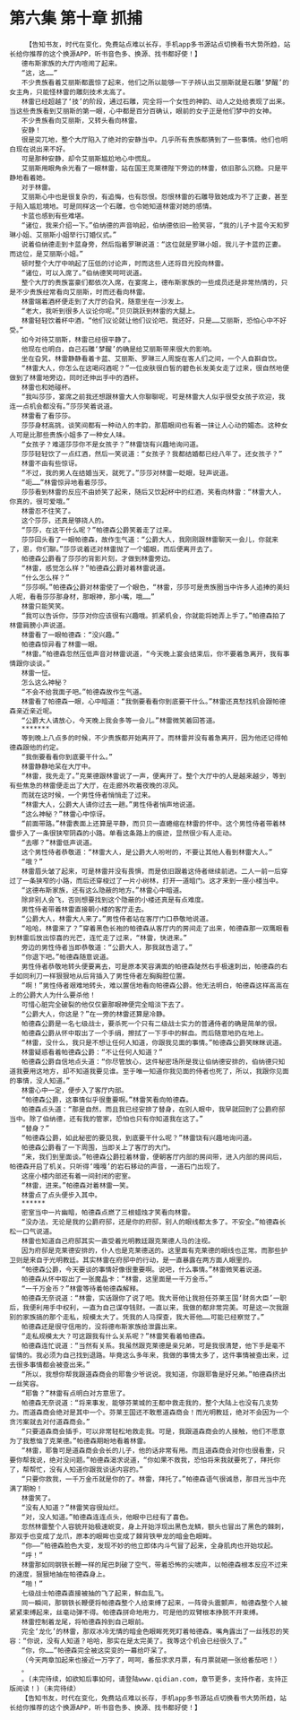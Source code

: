 # 第六集 第十章 抓捕
        【告知书友，时代在变化，免费站点难以长存，手机app多书源站点切换看书大势所趋，站长给你推荐的这个换源APP，听书音色多、换源、找书都好使！】
       德布斯家族的大厅内喧闹了起来。
       “这，这……”
       不少贵族看着艾丽斯都震惊了起来，他们之所以能够一下子辨认出艾丽斯就是石雕‘梦醒’的女主角，只能怪林雷的雕刻技术太高了。
       林雷已经超越了‘技’的阶段，通过石雕，完全将一个女性的神韵、动人之处给表现了出来。当这些贵族看到艾丽斯的第一眼，心中都是百分百确认，眼前的女子正是他们梦中的女神。
       不少贵族看向艾丽斯，又转头看向林雷。
       安静！
       很是突兀地，整个大厅陷入了绝对的安静当中。几乎所有贵族都猜到了一些事情。他们也明白现在说出来不好。
       可是那种安静，却令艾丽斯尴尬地心中慌乱。
       艾丽斯用眼角余光看了一眼林雷，站在国王克莱德陛下旁边的林雷，依旧那么沉稳。只是平静地看着她。
       对于林雷。
       艾丽斯心中也是很复杂的，有追悔，也有怨恨。怨恨林雷的石雕导致她成为不了正妻，甚至于陷入尴尬境地。可是同样这一个石雕，也令她知道林雷对她的感情。
       卡蓝也感到有些难堪。
       “诸位，我来介绍一下。”伯纳德的声音响起，伯纳德依旧一脸笑容，“我的儿子卡蓝今天和罗琳小姐、艾丽斯小姐举行订婚仪式。”
       说着伯纳德走到卡蓝身旁，然后指着罗琳说道：“这位就是罗琳小姐，我儿子卡蓝的正妻。而这位，是艾丽斯小姐。”
       顿时整个大厅中响起了压低的讨论声，时而这些人还将目光投向林雷。
       “诸位，可以入席了。”伯纳德笑呵呵说道。
       整个大厅的贵族富豪们都依次入席，在宴席上，德布斯家族的一些成员还是非常热情的，只是不少贵族经常看向艾丽斯，时而还看向林雷。
       林雷端着酒杯便走到了大厅的旮旯，随意坐在一沙发上。
       “老大，我听到很多人议论你呢。”贝贝跳跃到林雷的大腿上。
       林雷轻轻饮着杯中酒，“他们议论就让他们议论吧，我还好，只是……艾丽斯，恐怕心中不好受。”
       如今对待艾丽斯，林雷已经很平静了。
       他现在也明白，自己石雕‘梦醒’的确是给艾丽斯带来很大的影响。
       坐在旮旯，林雷静静看着卡蓝、艾丽斯、罗琳三人周旋在客人们之间，一个人自斟自饮。
       “林雷大人，你怎么在这喝闷酒呢？”一位皮肤很白皙的碧色长发美女走了过来，很自然地便做到了林雷地旁边，同时还伸出手中的酒杯。
       林雷也和她碰杯。
       “我叫莎莎，宴席之前我还想跟林雷大人你聊聊呢，可是林雷大人似乎很受女孩子欢迎，我连一点机会都没有。”莎莎笑着说道。
       林雷看了看莎莎。
       莎莎身材高挑，谈笑间都有一种动人的丰韵，那眉眼间也有着一抹让人心动的媚态。这种女人可是比那些贵族小姐多了一种女人味。
       “女孩子？难道莎莎你不是女孩子？”林雷饶有兴趣地询问道。
       莎莎轻轻饮了一点红酒，然后一笑说道：“女孩子？我都结婚都已经八年了。还女孩子？”
       林雷不由有些惊讶。
       “不过，我的男人在结婚当天，就死了。”莎莎对林雷一眨眼，轻声说道。
       “呃……”林雷惊异地看着莎莎。
       莎莎看到林雷的反应不由娇笑了起来，随后又饮起杯中的红酒，笑看向林雷：“林雷大人，你真的，很可爱哦。”
       林雷忍不住笑了。
       这个莎莎，还真是够挠人的。
       “莎莎，在这干什么呢？”帕德森公爵笑着走了过来。
       莎莎回头看了一眼帕德森，故作生气道：“公爵大人，我刚刚跟林雷聊天一会儿，你就来了，恩，你们聊。”莎莎说着还对林雷抛了一个媚眼，而后便离开去了。
       帕德森公爵看了莎莎的背影片刻，才做到林雷旁边。
       “林雷，感觉怎么样？”帕德森公爵对着林雷说道。
       “什么怎么样？”
       “莎莎啊。”帕德森公爵对林雷使了一个眼色，“林雷，莎莎可是贵族圈当中许多人追捧的美妇人呢，看看莎莎那身材，那眼神，那小嘴，哦……”
       林雷只能笑笑。
       “我可以告诉你，莎莎对你应该很有兴趣哦。抓紧机会，你就能将她弄上手了。”帕德森拍了林雷肩膀小声说道。
       林雷看了一眼帕德森：“没兴趣。”
       帕德森惊异看了林雷一眼。
       “林雷。”帕德森忽然压低声音对林雷说道，“今天晚上宴会结束后，你不要着急离开，我有事情跟你谈谈。”
       林雷一怔。
       怎么这么神秘？
       “不会不给我面子吧。”帕德森故作生气道。
       林雷看了帕德森一眼，心中暗道：“我倒要看看你到底要干什么。”林雷还真愁找机会跟帕德森亲近亲近呢。
       “公爵大人请放心，今天晚上我会多等一会儿。”林雷微笑着回答道。
       *******
       等到晚上八点多的时候，不少贵族都开始离开了。而林雷并没有着急离开，因为他还记得帕德森跟他的约定。
       “我倒要看看你到底要干什么。”
       林雷静静地呆在大厅中。
       “林雷，我先走了。”克莱德跟林雷说了一声，便离开了。整个大厅中的人是越来越少，等到有些焦急的林雷便走出了大厅，在走廊外吹着夜晚的凉风。
       而就在这时候，一个男性侍者悄悄走了过来。
       “林雷大人，公爵大人请你过去一趟。”男性侍者悄声地说道。
       “这么神秘？”林雷心中惊讶。
       “前面带路。”林雷表面上还算是平静，而贝贝一直蜷缩在林雷的怀中。这个男性侍者带着林雷步入了一条很狭窄阴森的小路。单看这条路上的痕迹，显然很少有人走动。
       “去哪？”林雷低声说道。
       这个男性侍者恭敬道：“林雷大人，是公爵大人吩咐的，不要让其他人看到林雷大人。”
       “哦？”
       林雷眉头皱了起来，可是林雷并没有畏惧，而是依旧跟着这侍者继续前进。二人一前一后穿过了一条狭窄的小路，而后还穿梭过了一片小树林，打开一道暗门。这才来到一座小楼当中。
       “这德布斯家族，还有这么隐蔽的地方。”林雷心中暗道。
       除非别人会飞，否则想要找到这个隐蔽的小楼还真是有点难度。
       男性侍者带着林雷直接朝小楼的客厅走去。
       “公爵大人，林雷大人来了。”男性侍者站在客厅门口恭敬地说道。
       “哈哈，林雷来了？”穿着黑色长袍的帕德森从客厅内的房间走了出来，帕德森那一双鹰眼看到林雷后放出惊喜的光芒，连忙走了过来，“林雷，快进来。”
       旁边的男性侍者当即恭敬道：“公爵大人，那我就告退了。”
       “你退下吧。”帕德森随意说道。
       男性侍者恭敬地转头便要离去，可是原本笑容满面的帕德森陡然右手极速刺出，帕德森的右手如同利刀一样狠狠地从后背插入了男性侍者左胸胸腔位置。
       “啊！”男性侍者艰难地转头，难以置信地看向帕德森公爵。他无法明白，帕德森这样高高在上的公爵大人为什么要杀他！
       可惜心脏完全破裂的他仅仅霎那眼神便完全暗淡下去了。
       “公爵大人，你这是？”在一旁的林雷还算是冷静。
       帕德森公爵是一名七级战士，要杀死一个只有二级战士实力的普通侍者的确是简单的很。
       帕德森公爵从怀中取出了一个手绢，擦拭了一下手中的鲜血。而后随意地扔在地上。
       “林雷，没什么，我只是不想让任何人知道，你跟我见面的事情。”帕德森公爵笑眯眯说道。
       林雷疑惑看着帕德森公爵：“不让任何人知道？”
       帕德森公爵自信地点头道：“你尽管放心，这件秘密场所是我让伯纳德安排的，伯纳德只知道我要用这地方，却不知道我要见谁。至于唯一知道你我见面的侍者也死了，所以，我跟你见面的事情，没人知道。”
       林雷心中一定，便步入了客厅内部。
       “帕德森公爵，这事情似乎很重要啊。”林雷笑看向帕德森。
       帕德森点头道：“那是自然，而且我已经安排了替身，在别人眼中，我早就回到了公爵府邸当中。除了伯纳德，还有我的管家，恐怕也只有你知道我在这了。”
       “替身？”
       “帕德森公爵，如此秘密的要见我，到底要干什么呢？”林雷饶有兴趣地询问道。
       帕德森公爵看了一下周围，当即关上了客厅的大门。
       “来，我们到里面谈。”帕德森公爵拉着林雷，便朝客厅内部的房间带，进入内部的房间后，帕德森开启了机关。只听得‘嘎嘎’的岩石移动的声音，一道石门出现了。
       这座小楼内部还有着一间封闭的密室。
       “林雷，进来。”帕德森对着林雷一笑。
       林雷点了点头便步入其中。
       ******
       密室当中一片幽暗，帕德森点燃了三根蜡烛才笑看向林雷。
       “没办法，无论是我的公爵府邸，还是你的府邸，别人的眼线都太多了。不安全。”帕德森长松一口气说道。
       林雷也知道自己府邸其实一直受着光明教廷跟克莱德人马的注视。
       因为府邸是克莱德安排的，仆人也是克莱德送的。这里面有克莱德的眼线也正常。而那些护卫则是来自于光明教廷。其实林雷在府邸中的行动，是一直暴露在两方面人眼里的。
       “帕德森公爵，今天要谈的事情好像很重要啊。说吧，什么事情。”林雷微笑着说道。
       帕德森从怀中取出了一张魔晶卡：“林雷，这里面是一千万金币。”
       “一千万金币？”林雷等待着帕德森解释。
       帕德森无奈说道：“林雷，实话跟你了说了吧。我大哥他让我担任芬莱王国‘财务大臣’一职后，我便利用手中权利，一直为自己谋夺钱财。一直以来，我做的都非常完美。可是这一次我跟别的家族搞的那个走私，规模太大了。凭我的人马探查，我大哥他……可能已经察觉了。”
       帕德森还是很守信用的，没将德布斯家族给泄露出来。
       “走私规模太大？可这跟我有什么关系呢？”林雷笑看着帕德森。
       帕德森连忙说道：“当然有关系。我虽然跟克莱德是亲兄弟，可是我很清楚，他下手是毫不留情的。我必须为自己找到退路。毕竟这么多年来，我做的事情太多了，这件事情被查出来，过去很多事情都会被查出来。”
       “所以，我想你帮我跟道森商会的耶鲁少爷说说。我知道，你跟耶鲁是好兄弟。”帕德森挤出一丝笑容。
       “耶鲁？”林雷有点明白对方意思了。
       帕德森无奈说道：“将来事发，能够芬莱城的王都中救走我的，整个大陆上也没有几支势力。而道森商会绝对是其中一个。芬莱王国还不敢惹道森商会！而光明教廷，绝对不会因为一个贪污案就去对付道森商会。”
       “只要道森商会插手，可以非常轻松地救走我。可是，我跟道森商会的人接触，他们不愿意为了我惹恼了克莱德。”帕德森期盼地看着林雷。
       “林雷，耶鲁可是道森商会会长的儿子，他的话非常有用。而且道森商会对你也很看重，只要你帮我说，绝对没问题。”帕德森渴求说道，“你如果不救我，恐怕将来我就要死了，拜托你了，帮帮忙，没有人知道你跟我谈话内容的。”
       “只要你救我，一千万金币就是你的了。林雷，拜托了。”帕德森语气很诚恳，那目光当中充满了期盼！
       林雷笑了。
       “没有人知道？”林雷笑容很灿烂。
       “对，没人知道。”帕德森连连点头，他眼中已经有了喜色。
       忽然林雷整个人容貌开始极速蜕变，身上开始浮现出黑色龙鳞，额头也冒出了黑色的棘刺，那双手也变成了龙爪，原本的眼眸也变成了棘背铁甲龙的暗金色眼眸。
       “你——”帕德森脸色大变，发现不妙的他立即体内斗气冒了起来，全身肌肉也开始坟起。
       “呼！”
       林雷那如同钢铁长鞭一样的尾巴刺破了空气，带着恐怖的尖啸声，以帕德森根本反应不过来的速度，狠狠地抽在帕德森身上。
       “啪！”
       七级战士帕德森直接被抽的飞了起来，鲜血乱飞。
       同一瞬间，那钢铁长鞭便将帕德森整个人给束缚了起来，一阵骨头震颤声，帕德森整个人被紧紧束缚起来，丝毫动弹不得。帕德森拼命地用力，可是他的双臂根本挣脱不开束缚。
       林雷控制着龙尾，将帕德森拎到自己眼前。
       完全‘龙化’的林雷，那双冰冷无情的暗金色眼眸死死盯着帕德森，嘴角露出了一丝残忍的笑容：“你说，没有人知道？哈哈，那实在是太完美了。我等这个机会已经很久了。”
       “你，你……”帕德森完全被这突变的一幕给吓呆了。
       （今天两章加起来也接近一万字了，呵呵，番茄求求月票，有月票就砸一张给番茄吧！）
       。
       。(未完待续，如欲知后事如何，请登陆www.qidian.com，章节更多，支持作者，支持正版阅读！)（未完待续）
       【告知书友，时代在变化，免费站点难以长存，手机app多书源站点切换看书大势所趋，站长给你推荐的这个换源APP，听书音色多、换源、找书都好使！】